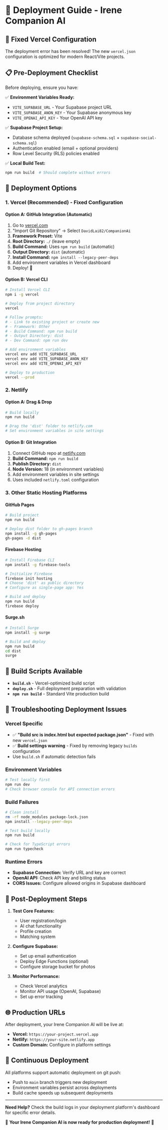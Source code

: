 # 🚀 Deployment Guide - Irene Companion AI

## 🔧 Fixed Vercel Configuration

The deployment error has been resolved! The new `vercel.json` configuration is optimized for modern React/Vite projects.

## 📋 Pre-Deployment Checklist

Before deploying, ensure you have:

✅ **Environment Variables Ready:**
- `VITE_SUPABASE_URL` - Your Supabase project URL
- `VITE_SUPABASE_ANON_KEY` - Your Supabase anonymous key  
- `VITE_OPENAI_API_KEY` - Your OpenAI API key

✅ **Supabase Project Setup:**
- Database schema deployed (`supabase-schema.sql` + `supabase-social-schema.sql`)
- Authentication enabled (email + optional providers)
- Row Level Security (RLS) policies enabled

✅ **Local Build Test:**
```bash
npm run build  # Should complete without errors
```

## 🎯 Deployment Options

### 1. **Vercel (Recommended) - Fixed Configuration**

#### **Option A: GitHub Integration (Automatic)**
1. Go to [vercel.com](https://vercel.com)
2. "Import Git Repository" → Select `DavidLai82/CompanionAi`
3. **Framework Preset:** Vite
4. **Root Directory:** `./` (leave empty)
5. **Build Command:** Uses `npm run build` (automatic)
6. **Output Directory:** `dist` (automatic)
7. **Install Command:** `npm install --legacy-peer-deps`
8. Add environment variables in Vercel dashboard
9. Deploy! 🚀

#### **Option B: Vercel CLI**
```bash
# Install Vercel CLI
npm i -g vercel

# Deploy from project directory
vercel

# Follow prompts:
# - Link to existing project or create new
# - Framework: Other
# - Build Command: npm run build
# - Output Directory: dist
# - Dev Command: npm run dev

# Add environment variables
vercel env add VITE_SUPABASE_URL
vercel env add VITE_SUPABASE_ANON_KEY
vercel env add VITE_OPENAI_API_KEY

# Deploy to production
vercel --prod
```

### 2. **Netlify**

#### **Option A: Drag & Drop**
```bash
# Build locally
npm run build

# Drag the 'dist' folder to netlify.com
# Set environment variables in site settings
```

#### **Option B: Git Integration**
1. Connect GitHub repo at [netlify.com](https://netlify.com)
2. **Build Command:** `npm run build`
3. **Publish Directory:** `dist`
4. **Node Version:** 18 (in environment variables)
5. Add environment variables in site settings
6. Uses included `netlify.toml` configuration

### 3. **Other Static Hosting Platforms**

#### **GitHub Pages**
```bash
# Build project
npm run build

# Deploy dist folder to gh-pages branch
npm install -g gh-pages
gh-pages -d dist
```

#### **Firebase Hosting**
```bash
# Install Firebase CLI
npm install -g firebase-tools

# Initialize Firebase
firebase init hosting
# Choose 'dist' as public directory
# Configure as single-page app: Yes

# Build and deploy
npm run build
firebase deploy
```

#### **Surge.sh**
```bash
# Install Surge
npm install -g surge

# Build and deploy
npm run build
cd dist
surge
```

## 🔧 Build Scripts Available

- **`build.sh`** - Vercel-optimized build script
- **`deploy.sh`** - Full deployment preparation with validation
- **`npm run build`** - Standard Vite production build

## 🐛 Troubleshooting Deployment Issues

### **Vercel Specific**
- ✅ **"Build src is index.html but expected package.json"** - Fixed with new `vercel.json`
- ✅ **Build settings warning** - Fixed by removing legacy `builds` configuration
- Use `build.sh` if automatic detection fails

### **Environment Variables**
```bash
# Test locally first
npm run dev
# Check browser console for API connection errors
```

### **Build Failures**
```bash
# Clean install
rm -rf node_modules package-lock.json
npm install --legacy-peer-deps

# Test build locally
npm run build

# Check for TypeScript errors
npm run typecheck
```

### **Runtime Errors**
- **Supabase Connection:** Verify URL and key are correct
- **OpenAI API:** Check API key and billing status
- **CORS Issues:** Configure allowed origins in Supabase dashboard

## 🎉 Post-Deployment Steps

1. **Test Core Features:**
   - User registration/login
   - AI chat functionality
   - Profile creation
   - Matching system

2. **Configure Supabase:**
   - Set up email authentication
   - Deploy Edge Functions (optional)
   - Configure storage bucket for photos

3. **Monitor Performance:**
   - Check Vercel analytics
   - Monitor API usage (OpenAI, Supabase)
   - Set up error tracking

## 🌐 Production URLs

After deployment, your Irene Companion AI will be live at:
- **Vercel:** `https://your-project.vercel.app`
- **Netlify:** `https://your-site.netlify.app`
- **Custom Domain:** Configure in platform settings

## 🔄 Continuous Deployment

All platforms support automatic deployment on git push:
- Push to `main` branch triggers new deployment
- Environment variables persist across deployments
- Build cache speeds up subsequent deployments

---

**Need Help?** Check the build logs in your deployment platform's dashboard for specific error details.

🎯 **Your Irene Companion AI is now ready for production deployment!** 🚀